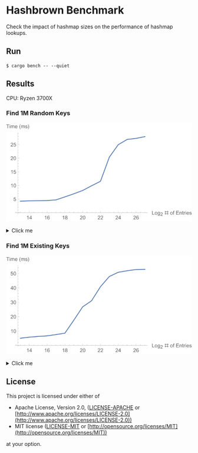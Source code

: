 # Hashbrown Benchmark

Check the impact of hashmap sizes on the performance of hashmap lookups.

## Run

```console
$ cargo bench -- --quiet
```

## Results

CPU: Ryzen 3700X

### Find 1M Random Keys

![random-results](random-results.svg)

<details>
  <summary>Click me</summary>

```text
[random] 2^13 entries   time:   [4.2082 ms 4.2197 ms 4.2339 ms]

[random] 2^14 entries   time:   [4.3163 ms 4.3382 ms 4.3634 ms]

[random] 2^15 entries   time:   [4.3753 ms 4.3949 ms 4.4168 ms]

[random] 2^16 entries   time:   [4.4192 ms 4.4505 ms 4.4866 ms]

[random] 2^17 entries   time:   [4.6452 ms 4.6968 ms 4.7545 ms]

[random] 2^18 entries   time:   [5.7159 ms 5.7920 ms 5.8720 ms]

[random] 2^19 entries   time:   [6.8523 ms 6.9242 ms 7.0009 ms]

[random] 2^20 entries   time:   [8.0416 ms 8.1426 ms 8.2457 ms]

[random] 2^21 entries   time:   [9.6515 ms 9.8732 ms 10.115 ms]

[random] 2^22 entries   time:   [11.315 ms 11.506 ms 11.709 ms]

[random] 2^23 entries   time:   [20.175 ms 20.384 ms 20.607 ms]

[random] 2^24 entries   time:   [24.855 ms 24.940 ms 25.044 ms]

[random] 2^25 entries   time:   [26.532 ms 26.859 ms 27.237 ms]

[random] 2^26 entries   time:   [27.130 ms 27.250 ms 27.390 ms]

[random] 2^27 entries   time:   [27.654 ms 27.897 ms 28.200 ms]
```

</details>

### Find 1M Existing Keys

![existing-results](existing-results.svg)

<details>
  <summary>Click me</summary>

```text
[exist] 2^13 entries    time:   [4.9717 ms 4.9936 ms 5.0189 ms]

[exist] 2^14 entries    time:   [5.6919 ms 5.7200 ms 5.7522 ms]

[exist] 2^15 entries    time:   [6.2125 ms 6.2310 ms 6.2512 ms]

[exist] 2^16 entries    time:   [6.6175 ms 6.6335 ms 6.6527 ms]

[exist] 2^17 entries    time:   [7.4603 ms 7.5192 ms 7.5813 ms]

[exist] 2^18 entries    time:   [8.3801 ms 8.5009 ms 8.6404 ms]

[exist] 2^19 entries    time:   [17.270 ms 17.471 ms 17.705 ms]

[exist] 2^20 entries    time:   [26.648 ms 26.795 ms 26.948 ms]

[exist] 2^21 entries    time:   [30.774 ms 31.008 ms 31.257 ms]

[exist] 2^22 entries    time:   [40.386 ms 40.780 ms 41.194 ms]

[exist] 2^23 entries    time:   [47.625 ms 47.886 ms 48.191 ms]

[exist] 2^24 entries    time:   [50.583 ms 50.796 ms 51.028 ms]

[exist] 2^25 entries    time:   [51.743 ms 51.868 ms 52.011 ms]

[exist] 2^26 entries    time:   [52.422 ms 52.701 ms 53.085 ms]

[exist] 2^27 entries    time:   [52.760 ms 52.847 ms 52.949 ms]
```

</details>

## License

This project is licensed under either of

- Apache License, Version 2.0, ([LICENSE-APACHE](/LICENSE-APACHE) or [http://www.apache.org/licenses/LICENSE-2.0](http://www.apache.org/licenses/LICENSE-2.0))
- MIT license ([LICENSE-MIT](/LICENSE-MIT) or [http://opensource.org/licenses/MIT](http://opensource.org/licenses/MIT))

at your option.
